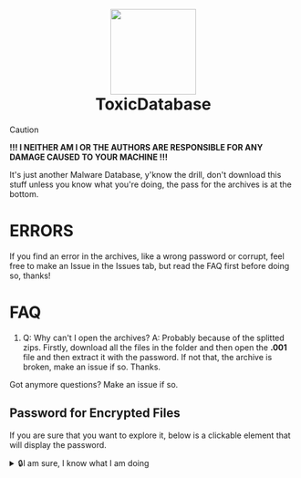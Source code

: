 <h1 align="center">
  <br>
  <img src=https://img.icons8.com/fluency/400/nuclear.png width="150">
  <br>
  ToxicDatabase
  <br>
</h1>


> [!CAUTION]
> **!!! I NEITHER AM I OR THE AUTHORS ARE RESPONSIBLE FOR ANY DAMAGE CAUSED TO YOUR MACHINE !!!**

It's just another Malware Database, y'know the drill, don't download this stuff unless you know what you're doing, the pass for the archives is at the bottom.


# ERRORS
If you find an error in the archives, like a wrong password or corrupt, feel free to make an Issue in the Issues tab, but read the FAQ first before doing so, thanks!

# FAQ

1. Q: Why can't I open the archives?
   A: Probably because of the splitted zips. Firstly, download all the files in the folder and then open the **.001** file and then extract it with the password. If not that, the archive is broken, make an issue if so. Thanks.

Got anymore questions? Make an issue if so.

## Password for Encrypted Files
If you are sure that you want to explore it, below is a clickable element that will display the password.
<details>
<summary>🔒I am sure, I know what I am doing</summary>

**infected**


